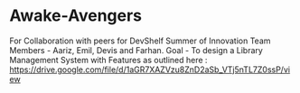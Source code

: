 # Awake-Avengers
For Collaboration with peers for DevShelf Summer of Innovation
Team Members - Aariz, Emil, Devis and Farhan.
Goal - To design a Library Management System with Features as outlined here : https://drive.google.com/file/d/1aGR7XAZVzu8ZnD2aSb_VTj5nTL7Z0ssP/view

